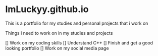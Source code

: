 # ImLuckyy.github.io
This is a portfolio for my studies and personal projects that i work on










Things i need to work on in my studies and projects

[] Work on my coding skills
[] Understand C++ 
[] Finish and get a good looking portfolio
[] Work on my social media page

